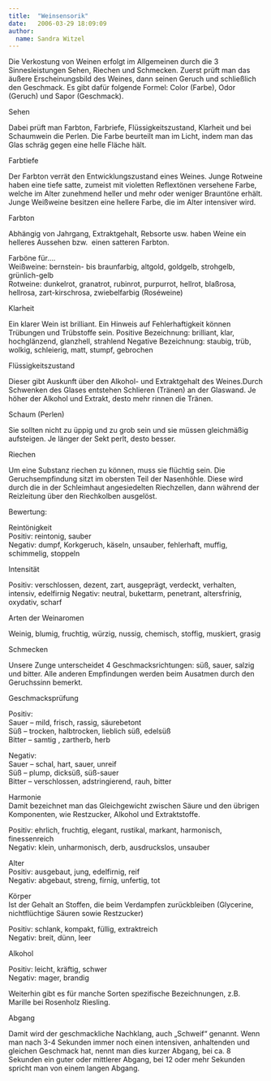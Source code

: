 ```yaml
---
title:  "Weinsensorik"
date:   2006-03-29 18:09:09
author: 
  name: Sandra Witzel
---
```


<p>Die Verkostung von Weinen erfolgt im Allgemeinen durch die 3 Sinnesleistungen Sehen, Riechen und Schmecken. Zuerst prüft man das äußere Erscheinungsbild des Weines, dann seinen Geruch und schließlich den Geschmack. Es gibt dafür folgende Formel: Color (Farbe), Odor (Geruch) und Sapor (Geschmack).</p>
<p>Sehen</p>
<p>Dabei prüft man Farbton, Farbriefe, Flüssigkeitszustand, Klarheit und bei Schaumwein die Perlen. Die Farbe beurteilt man im Licht, indem man das Glas schräg gegen eine helle Fläche hält.</p>
<p>Farbtiefe</p>
<p>Der Farbton verrät den Entwicklungszustand eines Weines. Junge Rotweine haben eine tiefe satte, zumeist mit violetten Reflextönen versehene Farbe, welche im Alter zunehmend heller und mehr oder weniger Brauntöne erhält. Junge Weißweine besitzen eine hellere Farbe, die im Alter intensiver wird.</p>
<p>Farbton</p>
<p>Abhängig von Jahrgang, Extraktgehalt, Rebsorte usw. haben Weine ein helleres Aussehen bzw.  einen satteren Farbton.</p>
<p>Farböne für….<br />Weißweine: bernstein- bis braunfarbig, altgold, goldgelb, strohgelb, grünlich-gelb<br />Rotweine: dunkelrot, granatrot, rubinrot, purpurrot, hellrot, blaßrosa, hellrosa, zart-kirschrosa, zwiebelfarbig (Roséweine)</p>
<p>Klarheit</p>
<p>Ein klarer Wein ist brilliant. Ein Hinweis auf Fehlerhaftigkeit können Trübungen und Trübstoffe sein. Positive Bezeichnung: brilliant, klar, hochglänzend, glanzhell, strahlend Negative Bezeichnung: staubig, trüb, wolkig, schleierig, matt, stumpf, gebrochen</p>
<p>Flüssigkeitszustand</p>
<p>Dieser gibt Auskunft über den Alkohol- und Extraktgehalt des Weines.Durch Schwenken des Glases entstehen Schlieren (Tränen) an der Glaswand. Je höher der Alkohol und Extrakt, desto mehr rinnen die Tränen.</p>
<p>Schaum (Perlen)</p>
<p>Sie sollten nicht zu üppig und zu grob sein und sie müssen gleichmäßig aufsteigen. Je länger der Sekt perlt, desto besser.</p>
<p>Riechen</p>
<p>Um eine Substanz riechen zu können, muss sie flüchtig sein. Die Geruchsempfindung sitzt im obersten Teil der Nasenhöhle. Diese wird durch die in der Schleimhaut angesiedelten Riechzellen, dann während der Reizleitung über den Riechkolben ausgelöst.</p>
<p>Bewertung:</p>
<p>Reintönigkeit                                          <br />Positiv: reintonig, sauber    <br />Negativ: dumpf, Korkgeruch, käseln, unsauber, fehlerhaft, muffig, schimmelig, stoppeln</p>
<p>Intensität</p>
<p>Positiv: verschlossen, dezent, zart, ausgeprägt, verdeckt, verhalten, intensiv, edelfirnig Negativ: neutral, bukettarm, penetrant, altersfrinig, oxydativ, scharf</p>
<p>Arten der Weinaromen</p>
<p>Weinig, blumig, fruchtig, würzig, nussig, chemisch, stoffig, muskiert, grasig</p>
<p>Schmecken</p>
<p>Unsere Zunge unterscheidet 4 Geschmacksrichtungen: süß, sauer, salzig und bitter. Alle anderen Empfindungen werden beim Ausatmen durch den Geruchssinn bemerkt.</p>
<p>Geschmacksprüfung</p>
<p>Positiv:<br />Sauer – mild, frisch, rassig, säurebetont<br />Süß – trocken, halbtrocken, lieblich süß, edelsüß<br />Bitter – samtig , zartherb, herb</p>
<p>Negativ:<br />Sauer – schal, hart, sauer, unreif<br />Süß – plump, dicksüß, süß-sauer<br />Bitter – verschlossen, adstringierend, rauh, bitter</p>
<p>Harmonie<br />Damit bezeichnet man das Gleichgewicht zwischen Säure und den übrigen Komponenten, wie Restzucker, Alkohol und Extraktstoffe.</p>
<p>Positiv: ehrlich, fruchtig, elegant, rustikal, markant, harmonisch, finessenreich<br />Negativ: klein, unharmonisch, derb, ausdruckslos, unsauber</p>
<p>Alter<br />Positiv: ausgebaut, jung, edelfirnig, reif<br />Negativ: abgebaut, streng, firnig, unfertig, tot</p>
<p>Körper<br />Ist der Gehalt an Stoffen, die beim Verdampfen zurückbleiben (Glycerine, nichtflüchtige Säuren sowie Restzucker)</p>
<p>Positiv: schlank, kompakt, füllig, extraktreich<br />Negativ: breit, dünn, leer</p>
<p>Alkohol</p>
<p>Positiv: leicht, kräftig, schwer<br />Negativ: mager, brandig</p>
<p>Weiterhin gibt es für manche Sorten spezifische Bezeichnungen, z.B. Marille bei Rosenholz Riesling.</p>
<p>Abgang</p>
<p>Damit wird der geschmackliche Nachklang, auch „Schweif“ genannt. Wenn man nach 3-4 Sekunden immer noch einen intensiven, anhaltenden und gleichen Geschmack hat, nennt man dies kurzer Abgang, bei ca. 8 Sekunden ein guter oder mittlerer Abgang, bei 12 oder mehr Sekunden spricht man von einem langen Abgang.</p>